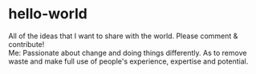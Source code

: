 # hello-world
All of the ideas that I want to share with the world. Please comment &amp; contribute!<br>
Me: Passionate about change and doing things differently. As to remove waste and make full use of people's experience, expertise and potential.
